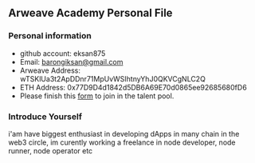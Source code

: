 ## Arweave Academy Personal File

### Personal information

- github account: eksan875
- Email: barongiksan@gmail.com
- Arweave Address: wTSKlUa3t2ApDDnr71MpUvWSIhtnyYhJ0QKVCgNLC2Q
- ETH Address: 0x77D9D4d1842d5DB6A69E70d0865ee92685680fD6
- Please finish this [form](https://docs.google.com/forms/d/e/1FAIpQLSfWA5fIIcBgmRppm3jNz5vmf9Mai_QMVil-2pO4r7YKn_Zhtw/viewform?usp=sf_link) to join in the talent pool.

### Introduce Yourself
 i'am have biggest enthusiast in developing dApps in many chain in the web3 circle, im curently working a freelance in node developer, node runner, node operator etc
